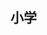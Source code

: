 ## 小学

<div v-for="(item, index) in pictures">
  <br/>
  <img :src="`http://${item.path}`" style="width:600px" >
</div>

<script>
  import { getPicturesByType } from '../../../.vitepress/service/api.js'

  export default {
    data() {
      return {
        pictures: [],
      }
    },
    created() {
      getPicturesByType('小学').then(res => {
        this.pictures = res
      })
    }
}
</script>